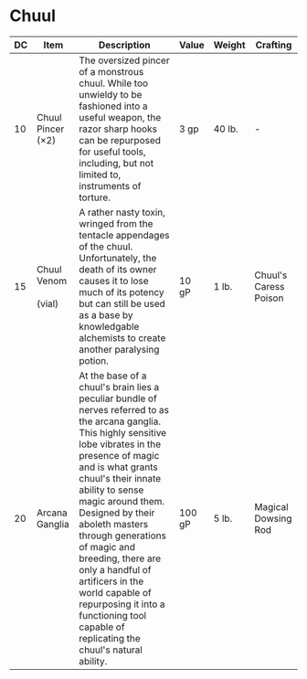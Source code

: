 # Chuul
| DC  | Item                      | Description                                                                                                                                                                                                                                                                                                                                                                                                                                                                        | Value  | Weight | Crafting              |
| --- | ------------------------- | ---------------------------------------------------------------------------------------------------------------------------------------------------------------------------------------------------------------------------------------------------------------------------------------------------------------------------------------------------------------------------------------------------------------------------------------------------------------------------------- | ------ | ------ | --------------------- |
| 10  | Chuul Pincer (×2)         | The oversized pincer of a monstrous chuul. While too unwieldy to be fashioned into a useful weapon, the razor sharp hooks can be repurposed for useful tools, including, but not limited to, instruments of torture.                                                                                                                                                                                                                                                               | 3 gp   | 40 lb. | -                     | 
| 15  | Chuul Venom<br><br>(vial) | A rather nasty toxin, wringed from the tentacle appendages of the chuul. Unfortunately, the death of its owner causes it to lose much of its potency but can still be used as a base by knowledgable alchemists to create another paralysing potion.                                                                                                                                                                                                                               | 10 gP  | 1 lb.  | Chuul's Caress Poison |
| 20  | Arcana Ganglia            | At the base of a chuul's brain lies a peculiar bundle of nerves referred to as the arcana ganglia. This highly sensitive lobe vibrates in the presence of magic and is what grants chuul's their innate ability to sense magic around them. Designed by their aboleth masters through generations of magic and breeding, there are only a handful of artificers in the world capable of repurposing it into a functioning tool capable of replicating the chuul's natural ability. | 100 gP | 5 lb.  | Magical Dowsing Rod   |
